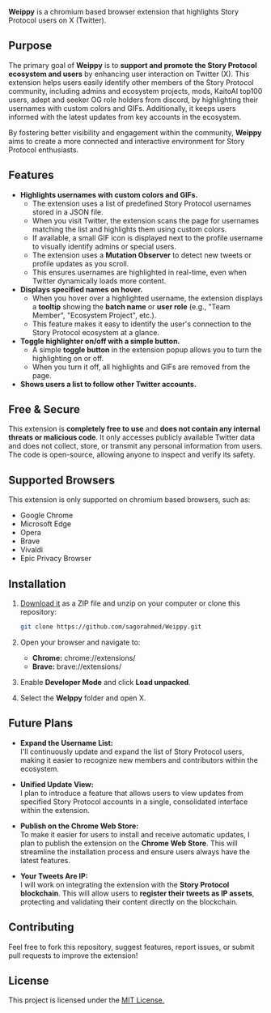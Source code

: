 **Weippy** is a chromium based browser extension that highlights Story Protocol users on X (Twitter).
## Purpose

The primary goal of **Weippy** is to **support and promote the Story Protocol ecosystem and users** by enhancing user interaction on Twitter (X). This extension helps users easily identify other members of the Story Protocol community, including admins and ecosystem projects, mods, KaitoAI top100 users, adept and seeker OG role holders from discord, by highlighting their usernames with custom colors and GIFs. Additionally, it keeps users informed with the latest updates from key accounts in the ecosystem.

By fostering better visibility and engagement within the community, **Weippy** aims to create a more connected and interactive environment for Story Protocol enthusiasts.

## Features
- **Highlights usernames with custom colors and GIFs.**
   - The extension uses a list of predefined Story Protocol usernames stored in a JSON file.
   - When you visit Twitter, the extension scans the page for usernames matching the list and highlights them using custom colors.
   - If available, a small GIF icon is displayed next to the profile username to visually identify admins or special users.
   - The extension uses a **Mutation Observer** to detect new tweets or profile updates as you scroll.
   - This ensures usernames are highlighted in real-time, even when Twitter dynamically loads more content.
- **Displays specified names on hover.**
  - When you hover over a highlighted username, the extension displays a **tooltip** showing the **batch name** or **user role** (e.g., "Team Member", "Ecosystem Project", etc.).
  - This feature makes it easy to identify the user's connection to the Story Protocol ecosystem at a glance.
- **Toggle highlighter on/off with a simple button.**
   - A simple **toggle button** in the extension popup allows you to turn the highlighting on or off.
   - When you turn it off, all highlights and GIFs are removed from the page.
- **Shows users a list to follow other Twitter accounts.**

## Free & Secure

This extension is **completely free to use** and **does not contain any internal threats or malicious code**. It only accesses publicly available Twitter data and does not collect, store, or transmit any personal information from users. The code is open-source, allowing anyone to inspect and verify its safety.

## Supported Browsers
This extension is only supported on chromium based browsers, such as:
- Google Chrome
- Microsoft Edge
- Opera
- Brave
- Vivaldi
- Epic Privacy Browser

## Installation
1. [Download it](https://github.com/sagorahmed/Weippy/archive/refs/heads/master.zip) as a ZIP file and unzip on your computer or clone this repository:
   ```bash
   git clone https://github.com/sagorahmed/Weippy.git
   
2. Open your browser and navigate to:
   - **Chrome:** chrome://extensions/
   - **Brave:** brave://extensions/

3. Enable **Developer Mode** and click **Load unpacked**.

4. Select the **WeIppy** folder and open X.

## Future Plans

- **Expand the Username List:**  
  I'll continuously update and expand the list of Story Protocol users, making it easier to recognize new members and contributors within the ecosystem.

- **Unified Update View:**  
  I plan to introduce a feature that allows users to view updates from specified Story Protocol accounts in a single, consolidated interface within the extension.

- **Publish on the Chrome Web Store:**  
  To make it easier for users to install and receive automatic updates, I plan to publish the extension on the **Chrome Web Store**. This will streamline the installation process and ensure users always have the latest features.

- **Your Tweets Are IP:**  
  I will work on integrating the extension with the **Story Protocol blockchain**. This will allow users to **register their tweets as IP assets**, protecting and validating their content directly on the blockchain.

## Contributing
Feel free to fork this repository, suggest features, report issues, or submit pull requests to improve the extension!

## License
This project is licensed under the [MIT License.](https://github.com/sagorahmed/Weippy?tab=Apache-2.0-1-ov-file)



